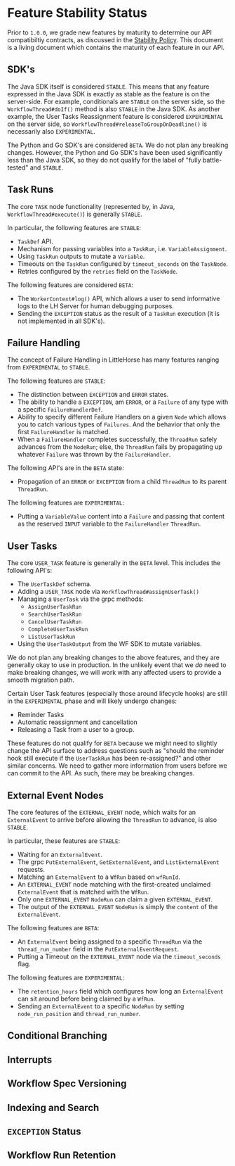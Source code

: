# Feature Stability Status

Prior to `1.0.0`, we grade new features by maturity to determine our API compatibiltiy contracts, as discussed in the [Stability Policy](./STABILITY_POLICY.md). This document is a living document which contains the maturity of each feature in our API.

## SDK's

The Java SDK itself is considered `STABLE`. This means that any feature expressed in the Java SDK is exactly as stable as the feature is on the server-side. For example, conditionals are `STABLE` on the server side, so the `WorkflowThread#doIf()` method is also `STABLE` in the Java SDK. As another example, the User Tasks Reassignment feature is considered `EXPERIMENTAL` on the server side, so `WorkflowThread#releaseToGroupOnDeadline()` is necessarily also `EXPERIMENTAL`.

The Python and Go SDK's are considered `BETA`. We do not plan any breaking changes. However, the Python and Go SDK's have been used significantly less than the Java SDK, so they do not qualify for the label of "fully battle-tested" and `STABLE`.

## Task Runs

The core `TASK` node functionality (represented by, in Java, `WorkflowThread#execute()`) is generally `STABLE`.

In particular, the following features are `STABLE`:
* `TaskDef` API.
* Mechanism for passing variables into a `TaskRun`, i.e. `VariableAssignment`.
* Using `TaskRun` outputs to mutate a `Variable`.
* Timeouts on the `TaskRun` configured by `timeout_seconds` on the `TaskNode`.
* Retries configured by the `retries` field on the `TaskNode`.

The following features are considered `BETA`:
* The `WorkerContext#log()` API, which allows a user to send informative logs to the LH Server for human debugging purposes.
* Sending the `EXCEPTION` status as the result of a `TaskRun` execution (it is not implemented in all SDK's).

## Failure Handling

The concept of Failure Handling in LittleHorse has many features ranging from `EXPERIMENTAL` to `STABLE`.

The following features are `STABLE`:
* The distinction between `EXCEPTION` and `ERROR` states.
* The ability to handle a `EXCEPTION`, am `ERROR`, or a `Failure` of any type with a specific `FailureHandlerDef`.
* Ability to specify different Failure Handlers on a given `Node` which allows you to catch various types of `Failures`. And the behavior that only the first `FailureHandler` is matched.
* When a `FailureHandler` completes successfully, the `ThreadRun` safely advances from the `NodeRun`; else, the `ThreadRun` fails by propagating up whatever `Failure` was thrown by the `FailureHandler`.

The following API's are in the `BETA` state:
* Propagation of an `ERROR` or `EXCEPTION` from a child `ThreadRun` to its parent `ThreadRun`.

The following features are `EXPERIMENTAL`:
* Putting a `VariableValue` content into a `Failure` and passing that content as the reserved `INPUT` variable to the `FailureHandler` `ThreadRun`.

## User Tasks

The core `USER_TASK` feature is generally in the `BETA` level. This includes the following API's:
* The `UserTaskDef` schema.
* Adding a `USER_TASK` node via `WorkflowThread#assignUserTask()`
* Managing a `UserTask` via the grpc methods:
  * `AssignUserTaskRun`
  * `SearchUserTaskRun`
  * `CancelUserTaskRun`
  * `CompleteUserTaskRun`
  * `ListUserTaskRun`
* Using the `UserTaskOutput` from the WF SDK to mutate variables.

We do not plan any breaking changes to the above features, and they are generally okay to use in production. In the unlikely event that we _do_ need to make breaking changes, we will work with any affected users to provide a smooth migration path.

Certain User Task features (especially those around lifecycle hooks) are still in the `EXPERIMENTAL` phase and will likely undergo changes:
* Reminder Tasks
* Automatic reassignment and cancellation
* Releasing a Task from a user to a group.

These features do not qualify for `BETA` because we might need to slightly change the API surface to address questions such as "should the reminder hook still execute if the `UserTaskRun` has been re-assigned?" and other similar concerns. We need to gather more information from users before we can commit to the API. As such, there may be breaking changes.

## External Event Nodes

The core features of the `EXTERNAL_EVENT` node, which waits for an `ExternalEvent` to arrive before allowing the `ThreadRun` to advance, is also `STABLE`.

In particular, these features are `STABLE`:
* Waiting for an `ExternalEvent`.
* The grpc `PutExternalEvent`, `GetExternalEvent`, and `ListExternalEvent` requests.
* Matching an `ExternalEvent` to a `WfRun` based on `wfRunId`.
* An `EXTERNAL_EVENT` node matching with the first-created unclaimed `ExternalEvent` that is matched with the `WfRun`.
* Only one `EXTERNAL_EVENT` `NodeRun` can claim a given `EXTERNAL_EVENT`.
* The output of the `EXTERNAL_EVENT` `NodeRun` is simply the `content` of the `ExternalEvent`.

The following features are `BETA`:
* An `ExternalEvent` being assigned to a specific `ThreadRun` via the `thread_run_number` field in the `PutExternalEventRequest`.
* Putting a Timeout on the `EXTERNAL_EVENT` node via the `timeout_seconds` flag.

The following features are `EXPERIMENTAL`:
* The `retention_hours` field which configures how long an `ExternalEvent` can sit around before being claimed by a `WfRun`.
* Sending an `ExternalEvent` to a specific `NodeRun` by setting `node_run_position` and `thread_run_number`.

## Conditional Branching

## Interrupts

## Workflow Spec Versioning

## Indexing and Search

## `EXCEPTION` Status

## Workflow Run Retention

## 
